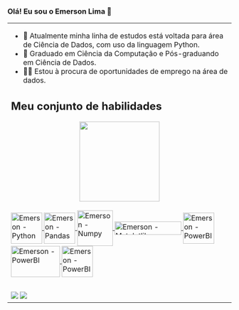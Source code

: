 ### Olá! Eu sou o Emerson Lima 👋

<table><tr><td valign="top" width="33%">

- 🌱 Atualmente minha linha de estudos está voltada para área de Ciência de Dados, com uso da linguagem Python.
- 🔭 Graduado em Ciência da Computação e Pós-graduando em Ciência de Dados.
- 👨‍💻 Estou à procura de oportunidades de emprego na área de dados.


## 


## Meu conjunto de habilidades  


<div align="center">
  <a href="https://github.com/EmersonLima1">
  <img height="180em" src="https://github-readme-stats.vercel.app/api?username=[EmersonLima1]"/> 
</div>
<div style="display: inline_block"><br>
  <img align="center" alt="Emerson - Python" height="70" width="70" src="https://cdn.jsdelivr.net/gh/devicons/devicon/icons/python/python-original-wordmark.svg">
  <img align="center" alt="Emerson - Pandas" height="70" width="70" src="https://cdn.jsdelivr.net/gh/devicons/devicon/icons/pandas/pandas-original-wordmark.svg">
  <img align="center" alt="Emerson - Numpy" height="80" width="80" src="https://cdn.jsdelivr.net/gh/devicons/devicon/icons/numpy/numpy-original-wordmark.svg">
  <img align="center" alt="Emerson - Matplotlib" height="30" width="150" src="https://matplotlib.org/stable/_images/sphx_glr_logos2_003.png">
  <img align="center" alt="Emerson - PowerBI" height="70" width="70" src="https://seaborn.pydata.org/_images/logo-tall-lightbg.svg">
  <img align="center" alt="Emerson - PowerBI" height="70" width="110" src="https://upload.wikimedia.org/wikipedia/commons/thumb/0/05/Scikit_learn_logo_small.svg/260px-Scikit_learn_logo_small.svg.png">
  <img align="center" alt="Emerson - PowerBI" height="70" width="70" src="https://profilinator.rishav.dev/skills-assets/powerbi.png">
  
  
  
</div>
   
  
  ##
 
<div> 
  <a href="https://www.linkedin.com/in/emerson-lima-7649851a2/" target="_blank"><img src="https://img.shields.io/badge/-LinkedIn-%230077B5?style=for-the-badge&logo=linkedin&logoColor=white" target="_blank"></a> 
  <a href="mailto:emerson1lima12@gmail.com" target="_blank"><img src="https://img.shields.io/badge/Gmail-D14836?style=for-the-badge&logo=gmail&logoColor=white" target="_blank"></a> 
 
</div>
